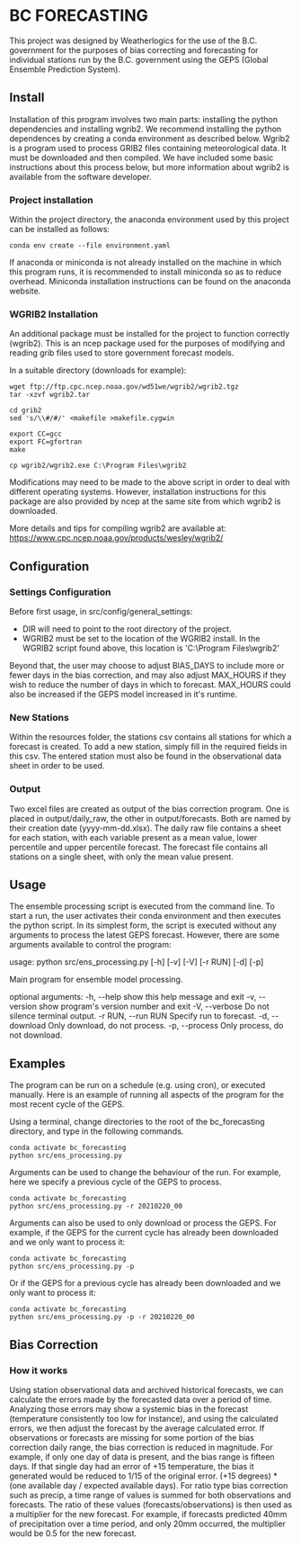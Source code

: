 # BC FORECASTING
This project was designed by Weatherlogics for the use of the B.C. government for the purposes of bias correcting and forecasting for individual stations run by the B.C. government using the GEPS (Global Ensemble Prediction System).

## Install

Installation of this program involves two main parts: installing the python dependencies and installing wgrib2. We recommend installing the python dependences by creating a conda environment as described below. Wgrib2 is a program used to process GRIB2 files containing meteorological data. It must be downloaded and then compiled. We have included some basic instructions about this process below, but more information about wgrib2 is available from the software developer.

### Project installation

Within the project directory, the anaconda environment used by this project can be installed as follows:

```
conda env create --file environment.yaml
```

If anaconda or miniconda is not already installed on the machine in which this program runs, it is recommended to install miniconda so as to reduce overhead. Miniconda installation instructions can be found on the anaconda website.

### WGRIB2 Installation
An additional package must be installed for the project to function correctly (wgrib2). This is an ncep package used for the purposes of modifying and reading grib files used to store government forecast models.

In a suitable directory (downloads for example):

```
wget ftp://ftp.cpc.ncep.noaa.gov/wd51we/wgrib2/wgrib2.tgz
tar -xzvf wgrib2.tar

cd grib2
sed 's/\\#/#/' <makefile >makefile.cygwin

export CC=gcc
export FC=gfortran
make

cp wgrib2/wgrib2.exe C:\Program Files\wgrib2
```
Modifications may need to be made to the above script in order to deal with different operating systems. However, installation instructions for this package are also provided by ncep at the same site from which wgrib2 is downloaded.

More details and tips for compiling wgrib2 are available at: https://www.cpc.ncep.noaa.gov/products/wesley/wgrib2/

## Configuration

### Settings Configuration

Before first usage, in src/config/general_settings:
- DIR will need to point to the root directory of the project.
- WGRIB2 must be set to the location of the WGRIB2 install. In the WGRIB2 script found above, this location is 'C:\Program Files\wgrib2'

Beyond that, the user may choose to adjust BIAS_DAYS to include more or fewer days in the bias correction, and may also adjust MAX_HOURS if they wish to reduce the number of days in which to forecast. MAX_HOURS could also be increased if the GEPS model increased in it's runtime.

### New Stations

Within the resources folder, the stations csv contains all stations for which a forecast is created. To add a new station, simply fill in the required fields in this csv. The entered station must also be found in the observational data sheet in order to be used.

### Output

Two excel files are created as output of the bias correction program. One is placed in output/daily_raw, the other in output/forecasts. Both are named by their creation date (yyyy-mm-dd.xlsx).
The daily raw file contains a sheet for each station, with each variable present as a mean value, lower percentile and upper percentile forecast.
The forecast file contains all stations on a single sheet, with only the mean value present.

## Usage

The ensemble processing script is executed from the command line. To start a run, the user activates their conda environment and then executes the python script. In its simplest form, the script is executed without any arguments to process the latest GEPS forecast. However, there are some arguments available to control the program:

usage: python src/ens_processing.py [-h] [-v] [-V] [-r RUN] [-d] [-p]

Main program for ensemble model processing.

optional arguments:
  -h, --help         show this help message and exit
  -v, --version      show program's version number and exit
  -V, --verbose      Do not silence terminal output.
  -r RUN, --run RUN  Specify run to forecast.
  -d, --download     Only download, do not process.
  -p, --process      Only process, do not download.

## Examples
The program can be run on a schedule (e.g. using cron), or executed manually. Here is an example of running all aspects of the program for the most recent cycle of the GEPS.

Using a terminal, change directories to the root of the bc_forecasting directory, and type in the following commands.
```
conda activate bc_forecasting
python src/ens_processing.py
```

Arguments can be used to change the behaviour of the run. For example, here we specify a previous cycle of the GEPS to process.

```
conda activate bc_forecasting
python src/ens_processing.py -r 20210220_00
```

Arguments can also be used to only download or process the GEPS. For example, if the GEPS for the current cycle has already been downloaded and we only want to process it:

```
conda activate bc_forecasting
python src/ens_processing.py -p
```

Or if the GEPS for a previous cycle has already been downloaded and we only want to process it:

```
conda activate bc_forecasting
python src/ens_processing.py -p -r 20210220_00
```

## Bias Correction

### How it works
Using station observational data and archived historical forecasts, we can calculate the errors made by the forecasted data over a period of time. Analyzing those errors may show a systemic bias in the forecast (temperature consistently too low for instance), and using the calculated errors, we then adjust the forecast by the average calculated error. If observations or forecasts are missing for some portion of the bias correction daily range, the bias correction is reduced in magnitude. For example, if only one day of data is present, and the bias range is fifteen days. If that single day had an error of +15 temperature, the bias it generated would be reduced to 1/15 of the original error. (+15 degrees) * (one available day / expected available days).
For ratio type bias correction such as precip, a time range of values is summed for both observations and forecasts. The ratio of these values (forecasts/observations) is then used as a multiplier for the new forecast. For example, if forecasts predicted 40mm of precipitation over a time period, and only 20mm occurred, the multiplier would be 0.5 for the new forecast.